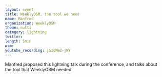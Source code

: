 ```yaml
---
layout: event
title: WeeklyOSM, the tool we need
name: Manfred
organization: WeeklyOSM
theme: multi
category: lightning
twitter: 
length: 5min
osm:
youtube_recording: j51qMeZ-jWY
---
```

Manfred proposed this lightning talk during the conference, and talks about the tool that WeeklyOSM needed.
